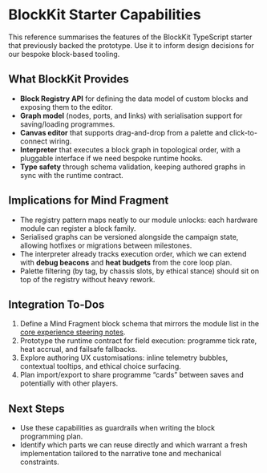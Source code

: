 # BlockKit Starter Capabilities

This reference summarises the features of the BlockKit TypeScript starter that previously backed the prototype. Use it to inform design decisions for our bespoke block-based tooling.

## What BlockKit Provides
- **Block Registry API** for defining the data model of custom blocks and exposing them to the editor.
- **Graph model** (nodes, ports, and links) with serialisation support for saving/loading programmes.
- **Canvas editor** that supports drag-and-drop from a palette and click-to-connect wiring.
- **Interpreter** that executes a block graph in topological order, with a pluggable interface if we need bespoke runtime hooks.
- **Type safety** through schema validation, keeping authored graphs in sync with the runtime contract.

## Implications for Mind Fragment
- The registry pattern maps neatly to our module unlocks: each hardware module can register a block family.
- Serialised graphs can be versioned alongside the campaign state, allowing hotfixes or migrations between milestones.
- The interpreter already tracks execution order, which we can extend with **debug beacons** and **heat budgets** from the core loop plan.
- Palette filtering (by tag, by chassis slots, by ethical stance) should sit on top of the registry without heavy rework.

## Integration To‑Dos
1. Define a Mind Fragment block schema that mirrors the module list in the [core experience steering notes](../steering/core-loop.md).
2. Prototype the runtime contract for field execution: programme tick rate, heat accrual, and failsafe fallbacks.
3. Explore authoring UX customisations: inline telemetry bubbles, contextual tooltips, and ethical choice surfacing.
4. Plan import/export to share programme “cards” between saves and potentially with other players.

## Next Steps
- Use these capabilities as guardrails when writing the block programming plan.
- Identify which parts we can reuse directly and which warrant a fresh implementation tailored to the narrative tone and mechanical constraints.
